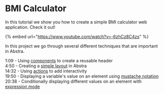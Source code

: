 # BMI Calculator

In this tutorial we show you how to create a simple BMI calculator web application. Check it out!

{% embed url="https://www.youtube.com/watch?v=-6zhCz8C4zs" %}

In this project we go through several different techniques that are important in Abstra.

1:09 - Using [components]() to create a reusable header  
4:50 - Creating a [simple layout](../../docs/projects/front-end/slots/layouting.md) in Abstra  
14:32 - Using [actions](../../docs/projects/front-end/actions/) to add interactivity  
19:50 - Displaying a variable's value on an element using [mustache notation](../../docs/projects/front-end/arguments/mustache-notation.md)  
20:38 - Conditionally displaying different values on an element with [expression mode](../../docs/projects/front-end/arguments/expression-mode.md)

